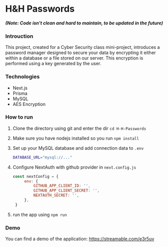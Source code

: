 # H&H Passwords
***(Note: Code isn't clean and hard to maintain, to be updated in the future)***

### Introuction
This project, created for a Cyber Security class mini-project, introduces a password manager designed to secure your data by encrypting it either within a database or a file stored on our server. This encryption is performed using a key generated by the user.

### Technologies

* Next.js
* Prisma
* MySQL 
* AES Encryption

### How to run

1. Clone the directory using git and enter the dir `cd H-H-Passwords`
2. Make sure you have nodejs installed so you run `npm install`
3. Set up your MySQL database and add connection data to `.env`
   
   ```bash
   DATABASE_URL="mysql://..."
   ```
4. Configure NextAuth with github provider in `next.config.js`
   
   ```js
   const nextConfig = {
        env: {
            GITHUB_APP_CLIENT_ID: '',
            GITHUB_APP_CLIENT_SECRET: '',
            NEXTAUTH_SECRET: '',
        },
    }
   ```
1. run the app using `npm run`

### Demo 

You can find a demo of the application: https://streamable.com/e3r5uv
